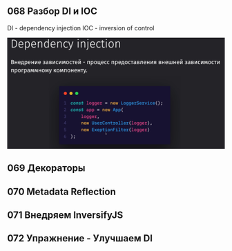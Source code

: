 ## 068 Разбор DI и IOC

DI - dependency injection
IOC - inversion of control



![](_png/Pasted%20image%2020221127183336.png)



## 069 Декораторы







## 070 Metadata Reflection







## 071 Внедряем InversifyJS







## 072 Упражнение - Улучшаем DI






